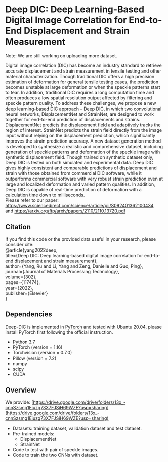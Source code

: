 # Deep DIC: Deep Learning-Based Digital Image Correlation for End-to-End Displacement and Strain Measurement
 
Note: We are still working on uploading more dataset. <br/>

Digital image correlation (DIC) has become an industry standard to retrieve accurate displacement and strain measurement in tensile testing and other material characterization. Though traditional DIC offers a high precision estimation of deformation for general tensile testing cases, the prediction becomes unstable at large deformation or when the speckle patterns start to tear. In addition, traditional DIC requires a long computation time and often produces a low spatial resolution output affected by filtering and speckle pattern quality. To address these challenges, we propose a new deep learning-based DIC approach – Deep DIC, in which two convolutional neural networks, DisplacementNet and StrainNet, are designed to work together for end-to-end prediction of displacements and strains. DisplacementNet predicts the displacement field and adaptively tracks the region of interest. StrainNet predicts the strain field directly from the image input without relying on the displacement prediction, which significantly improves the strain prediction accuracy. A new dataset generation method is developed to synthesize a realistic and comprehensive dataset, including generation of speckle patterns and deformation of the speckle image with synthetic displacement field. Though trained on synthetic dataset only, Deep DIC is tested on both simulated and experimental data. Deep DIC gives highly consistent and comparable predictions of displacement and strain with those obtained from commercial DIC software, while it outperforms commercial software with very robust strain prediction even at large and localized deformation and varied pattern qualities. In addition, Deep DIC is capable of real-time prediction of deformation with a calculation time down to milliseconds.<br/>
Please refer to our paper: https://www.sciencedirect.com/science/article/pii/S092401362100434<br/>
and https://arxiv.org/ftp/arxiv/papers/2110/2110.13720.pdf

## Citation
If you find this code or the provided data useful in your research, please consider cite:<br/>
@article{yang2022deep,<br/>
title={Deep DIC: Deep learning-based digital image correlation for end-to-end displacement and strain measurement},<br/>
author={Yang, Ru and Li, Yang and Zeng, Danielle and Guo, Ping},<br/>
journal={Journal of Materials Processing Technology},<br/>
volume={302},<br/>
pages={117474},<br/>
year={2022},<br/>
publisher={Elsevier}<br/>
}

## Dependencies
Deep-DIC is implemented in [PyTorch](https://pytorch.org/) and tested with Ubuntu 20.04, please install PyTorch first following the official instruction. 
- Python 3.7 
- PyTorch (version = 1.16)
- Torchvision (version = 0.7.0)
- Pillow (version = 7.2)
- numpy
- scipy
- CUDA

## Overview
We provide:
[https://drive.google.com/drive/folders/13x_-cnnSzsmg1Eiuzg73X7FJSiH69WZE?usp=sharing](https://drive.google.com/drive/folders/13x_-cnnSzsmg1Eiuzg73X7FJSiH69WZE?usp=sharing)
- Datasets: training dataset, validation dataset and test dataset.
- Pre-trained models:
    - DisplacementNet
    - StrainNet
- Code to test with pair of speckle images.
- Code to train the two CNNs with dataset.
